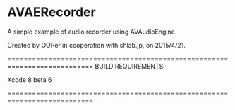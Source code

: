 # AVAERecorder
A simple example of audio recorder using AVAudioEngine

Created by OOPer in cooperation with shlab.jp, on 2015/4/21.

===========================================================================
BUILD REQUIREMENTS:

Xcode 8 beta 6

===========================================================================
